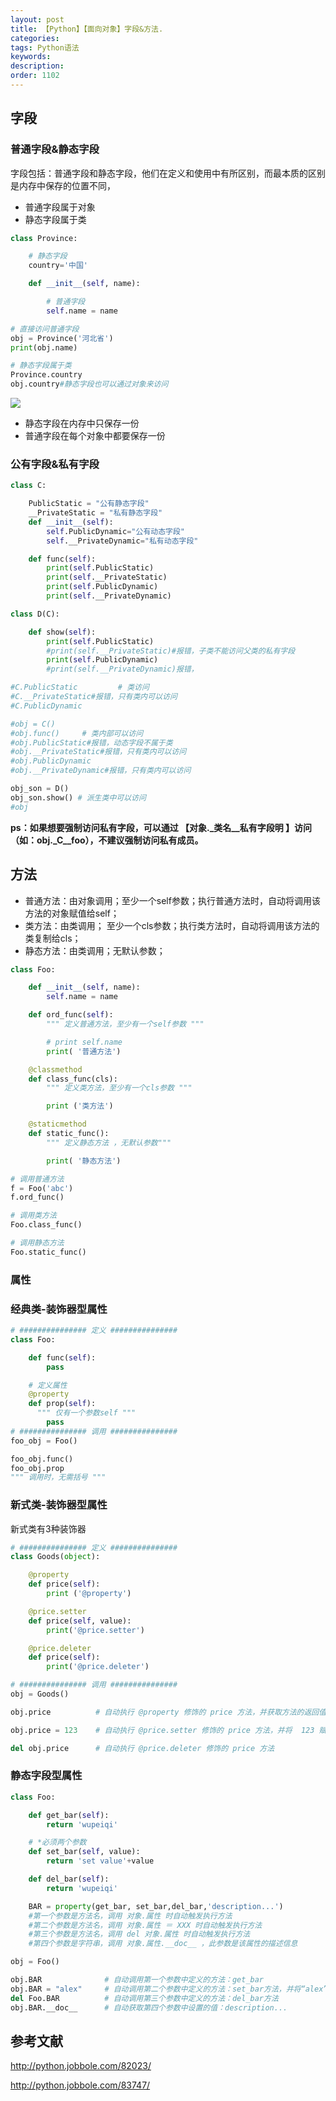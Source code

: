 ```yaml
---
layout: post
title: 【Python】【面向对象】字段&方法.
categories:
tags: Python语法
keywords:
description:
order: 1102
---
```


## 字段
### 普通字段&静态字段
字段包括：普通字段和静态字段，他们在定义和使用中有所区别，而最本质的区别是内存中保存的位置不同，

- 普通字段属于对象
- 静态字段属于类

```py
class Province:

    # 静态字段
    country='中国'

    def __init__(self, name):

        # 普通字段
        self.name = name

# 直接访问普通字段
obj = Province('河北省')
print(obj.name)

# 静态字段属于类
Province.country
obj.country#静态字段也可以通过对象来访问
```

<img src='http://www.guofei.site/public/postimg2/pythonoop1.jpg'>  

- 静态字段在内存中只保存一份
- 普通字段在每个对象中都要保存一份

### 公有字段&私有字段

```py
class C:

    PublicStatic = "公有静态字段"
    __PrivateStatic = "私有静态字段"
    def __init__(self):
        self.PublicDynamic="公有动态字段"
        self.__PrivateDynamic="私有动态字段"

    def func(self):
        print(self.PublicStatic)
        print(self.__PrivateStatic)
        print(self.PublicDynamic)
        print(self.__PrivateDynamic)

class D(C):

    def show(self):
        print(self.PublicStatic)
        #print(self.__PrivateStatic)#报错，子类不能访问父类的私有字段
        print(self.PublicDynamic)
        #print(self.__PrivateDynamic)报错，

#C.PublicStatic         # 类访问
#C.__PrivateStatic#报错，只有类内可以访问
#C.PublicDynamic

#obj = C()
#obj.func()     # 类内部可以访问
#obj.PublicStatic#报错，动态字段不属于类
#obj.__PrivateStatic#报错，只有类内可以访问
#obj.PublicDynamic
#obj.__PrivateDynamic#报错，只有类内可以访问

obj_son = D()
obj_son.show() # 派生类中可以访问
#obj

```

**ps：如果想要强制访问私有字段，可以通过 【对象._类名__私有字段明 】访问（如：obj._C__foo），不建议强制访问私有成员。**  



## 方法

- 普通方法：由对象调用；至少一个self参数；执行普通方法时，自动将调用该方法的对象赋值给self；
- 类方法：由类调用； 至少一个cls参数；执行类方法时，自动将调用该方法的类复制给cls；
- 静态方法：由类调用；无默认参数；

```py
class Foo:

    def __init__(self, name):
        self.name = name

    def ord_func(self):
        """ 定义普通方法，至少有一个self参数 """

        # print self.name
        print( '普通方法')

    @classmethod
    def class_func(cls):
        """ 定义类方法，至少有一个cls参数 """

        print ('类方法')

    @staticmethod
    def static_func():
        """ 定义静态方法 ，无默认参数"""

        print( '静态方法')

# 调用普通方法
f = Foo('abc')
f.ord_func()

# 调用类方法
Foo.class_func()

# 调用静态方法
Foo.static_func()
```

### 属性

### 经典类-装饰器型属性
```py
# ############### 定义 ###############
class Foo:

    def func(self):
        pass

    # 定义属性
    @property
    def prop(self):
      """ 仅有一个参数self """
        pass
# ############### 调用 ###############
foo_obj = Foo()

foo_obj.func()
foo_obj.prop   
""" 调用时，无需括号 """
```

### 新式类-装饰器型属性

新式类有3种装饰器

```py
# ############### 定义 ###############
class Goods(object):

    @property
    def price(self):
        print ('@property')

    @price.setter
    def price(self, value):
        print('@price.setter')

    @price.deleter
    def price(self):
        print('@price.deleter')

# ############### 调用 ###############
obj = Goods()

obj.price          # 自动执行 @property 修饰的 price 方法，并获取方法的返回值

obj.price = 123    # 自动执行 @price.setter 修饰的 price 方法，并将  123 赋值给方法的参数

del obj.price      # 自动执行 @price.deleter 修饰的 price 方法
```

### 静态字段型属性

```py
class Foo:

    def get_bar(self):
        return 'wupeiqi'

    # *必须两个参数
    def set_bar(self, value):
        return 'set value'+value

    def del_bar(self):
        return 'wupeiqi'

    BAR = property(get_bar, set_bar,del_bar,'description...')
    #第一个参数是方法名，调用 对象.属性 时自动触发执行方法
    #第二个参数是方法名，调用 对象.属性 ＝ XXX 时自动触发执行方法
    #第三个参数是方法名，调用 del 对象.属性 时自动触发执行方法
    #第四个参数是字符串，调用 对象.属性.__doc__ ，此参数是该属性的描述信息

obj = Foo()

obj.BAR              # 自动调用第一个参数中定义的方法：get_bar
obj.BAR = "alex"     # 自动调用第二个参数中定义的方法：set_bar方法，并将“alex”当作参数传入
del Foo.BAR          # 自动调用第三个参数中定义的方法：del_bar方法
obj.BAR.__doc__      # 自动获取第四个参数中设置的值：description...
```


## 参考文献

http://python.jobbole.com/82023/  

http://python.jobbole.com/83747/
